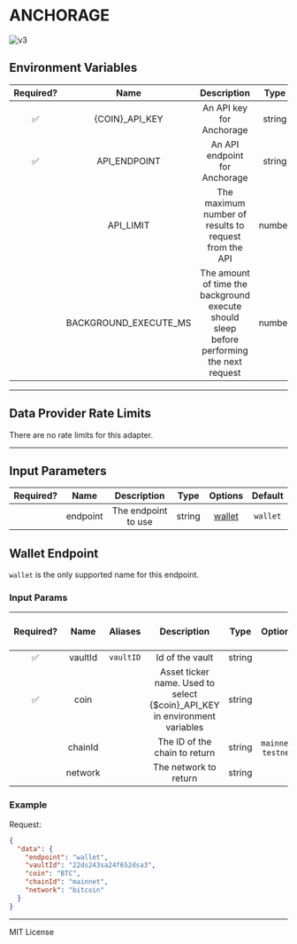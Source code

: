 # ANCHORAGE

![v3](https://img.shields.io/badge/framework%20version-v3-blueviolet)

## Environment Variables

| Required? |         Name          |                                        Description                                        |  Type  | Options | Default |
| :-------: | :-------------------: | :---------------------------------------------------------------------------------------: | :----: | :-----: | :-----: |
|    ✅     |    {COIN}\_API_KEY    |                                 An API key for Anchorage                                  | string |         |         |
|    ✅     |     API_ENDPOINT      |                               An API endpoint for Anchorage                               | string |         |         |
|           |       API_LIMIT       |                   The maximum number of results to request from the API                   | number |         |  `50`   |
|           | BACKGROUND_EXECUTE_MS | The amount of time the background execute should sleep before performing the next request | number |         | `10000` |

---

## Data Provider Rate Limits

There are no rate limits for this adapter.

---

## Input Parameters

| Required? |   Name   |     Description     |  Type  |          Options           | Default  |
| :-------: | :------: | :-----------------: | :----: | :------------------------: | :------: |
|           | endpoint | The endpoint to use | string | [wallet](#wallet-endpoint) | `wallet` |

## Wallet Endpoint

`wallet` is the only supported name for this endpoint.

### Input Params

| Required? |  Name   |  Aliases  |                                 Description                                 |  Type  |       Options        |  Default  | Depends On | Not Valid With |
| :-------: | :-----: | :-------: | :-------------------------------------------------------------------------: | :----: | :------------------: | :-------: | :--------: | :------------: |
|    ✅     | vaultId | `vaultID` |                               Id of the vault                               | string |                      |           |            |                |
|    ✅     |  coin   |           | Asset ticker name. Used to select {$coin}\_API_KEY in environment variables | string |                      |           |            |                |
|           | chainId |           |                        The ID of the chain to return                        | string | `mainnet`, `testnet` | `mainnet` |            |                |
|           | network |           |                            The network to return                            | string |                      | `bitcoin` |            |                |

### Example

Request:

```json
{
  "data": {
    "endpoint": "wallet",
    "vaultId": "22ds243sa24f652dsa3",
    "coin": "BTC",
    "chainId": "mainnet",
    "network": "bitcoin"
  }
}
```

---

MIT License
